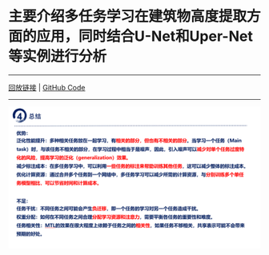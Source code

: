 # 主要介绍多任务学习在建筑物高度提取方面的应用，同时结合U-Net和Uper-Net等实例进行分析
------
[回放链接](https://meeting.tencent.com/v2/cloud-record/share?id=8feaeff9-c998-4464-b9cd-dc758ec403c4&from=3) | [GitHub Code](https://github.com/lauraset/BuildingHeightModel)
******
![替代文本](zhuyaoneirong.png)
